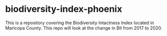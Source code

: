 # biodiversity-index-phoenix
This is a repository covering the Biodiversity Intactness Index located in Maricopa County. This repo will look at the change in BII from 2017 to 2020.
